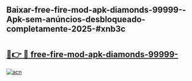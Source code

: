 ## Baixar-free-fire-mod-apk-diamonds-99999--Apk-sem-anúncios-desbloqueado-completamente-2025-#xnb3c

# <h2><a href="https://ainizakaria.my?title=free-fire-mod-apk-diamonds-99999-&ref=22M">🔗👉 🔴 free-fire-mod-apk-diamonds-99999-</a></h2>

[![acn](https://github.com/user-attachments/assets/0f9c940e-d8b0-45ae-aac7-cd30a18b3e1c)](https://ainizakaria.my?title=free-fire-mod-apk-diamonds-99999-&ref=22M)

